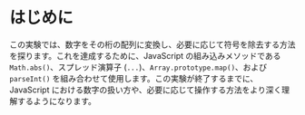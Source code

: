 # はじめに

この実験では、数字をその桁の配列に変換し、必要に応じて符号を除去する方法を探ります。これを達成するために、JavaScript の組み込みメソッドである `Math.abs()`、スプレッド演算子 (`...`)、`Array.prototype.map()`、および `parseInt()` を組み合わせて使用します。この実験が終了するまでに、JavaScript における数字の扱い方や、必要に応じて操作する方法をより深く理解するようになります。
